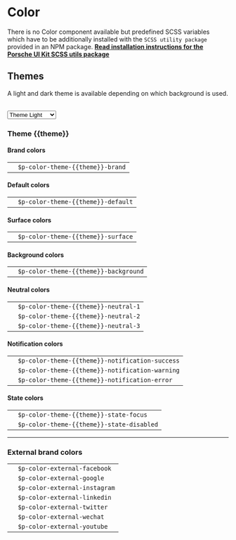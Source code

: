 # Color

There is no Color component available but predefined SCSS variables which have to be additionally installed with the `SCSS utility package` provided in an NPM package.
**[Read installation instructions for the Porsche UI Kit SCSS utils package](#/web/scss-utils/introduction)**

## Themes

A light and dark theme is available depending on which background is used.  

<br>
<select id="theme-selector" @change="theme = $event.target.value" :data-selected="theme">
  <option disabled>Select a theme</option>
  <option value="light">Theme Light</option>
  <option value="dark">Theme Dark</option>
</select>

### Theme {{theme}}

#### Brand colors

|                                                   |                      	             |
|---------------------------------------------------|------------------------------------|
| <ColorBadge :theme="theme" color="brand"/>  	    | `$p-color-theme-{{theme}}-brand`   |

#### Default colors

|                                                   |                      	             |
|---------------------------------------------------|------------------------------------|
| <ColorBadge :theme="theme" color="default"/>      | `$p-color-theme-{{theme}}-default` |

#### Surface colors

|                                                   |                      	             |
|---------------------------------------------------|------------------------------------|
| <ColorBadge :theme="theme" color="surface"/>      | `$p-color-theme-{{theme}}-surface` |

#### Background colors

|                                                   |                      	                |
|---------------------------------------------------|---------------------------------------|
| <ColorBadge :theme="theme" color="background"/>   | `$p-color-theme-{{theme}}-background` |


#### Neutral colors

|                                                   |                      	                 |
|---------------------------------------------------|----------------------------------------|
| <ColorBadge :theme="theme" color="neutral-1"/>  	| `$p-color-theme-{{theme}}-neutral-1`   |
| <ColorBadge :theme="theme" color="neutral-2"/>  	| `$p-color-theme-{{theme}}-neutral-2`   |
| <ColorBadge :theme="theme" color="neutral-3"/>  	| `$p-color-theme-{{theme}}-neutral-3`   |

#### Notification colors

|                                                           |                      	                            |
|-----------------------------------------------------------|---------------------------------------------------|
| <ColorBadge :theme="theme" color="notification-success"/> | `$p-color-theme-{{theme}}-notification-success`   |
| <ColorBadge :theme="theme" color="notification-warning"/> | `$p-color-theme-{{theme}}-notification-warning`   |
| <ColorBadge :theme="theme" color="notification-error"/>  	| `$p-color-theme-{{theme}}-notification-error`     |

#### State colors

|                                                     |                      	                  |
|-----------------------------------------------------|-------------------------------------------|
| <ColorBadge :theme="theme" color="state-focus"/>    | `$p-color-theme-{{theme}}-state-focus`    |
| <ColorBadge :theme="theme" color="state-disabled"/> | `$p-color-theme-{{theme}}-state-disabled` |

---

### External brand colors

|                                               |                      	         |
|-----------------------------------------------|--------------------------------|
| <ColorBadge color="external-facebook"/>  	    | `$p-color-external-facebook`   |
| <ColorBadge color="external-google"/>  	    | `$p-color-external-google`     |
| <ColorBadge color="external-instagram"/>  	| `$p-color-external-instagram`  |
| <ColorBadge color="external-linkedin"/>  	    | `$p-color-external-linkedin`   |
| <ColorBadge color="external-twitter"/>  	    | `$p-color-external-twitter`    |
| <ColorBadge color="external-wechat"/>  	    | `$p-color-external-wechat`     |
| <ColorBadge color="external-youtube"/>  	    | `$p-color-external-youtube`    |

<script lang="ts">
  import { Component, Vue } from 'vue-property-decorator';
  
  @Component
  export default class PlaygroundColor extends Vue {
    public theme: 'light' | 'dark' = 'light';
  }
</script>
